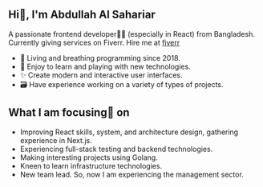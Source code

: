 ## Hi👋, I'm Abdullah Al Sahariar

A passionate frontend developer🦸‍♂️ (especially in React) from Bangladesh. Currently giving services on Fiverr. Hire me at [fiverr](https://www.fiverr.com/s/42k6KoG)

- 📅 Living and breathing programming since 2018.
- 🌱 Enjoy to learn and playing with new technologies.
- ✨ Create modern and interactive user interfaces.
- 🗃️ Have experience working on a variety of types of projects.

## What I am focusing🔎 on

- Improving React skills, system, and architecture design, gathering experience in Next.js.
- Experiencing full-stack testing and backend technologies.
- Making interesting projects using Golang.
- Kneen to learn infrastructure technologies.
- New team lead. So, now I am experiencing the management sector.

<!--
**shahariar50/shahariar50** is a ✨ _special_ ✨ repository because its `README.md` (this file) appears on your GitHub profile.

Here are some ideas to get you started:

- 🔭 I’m currently working on ...
- 🌱 I’m currently learning ...
- 👯 I’m looking to collaborate on ...
- 🤔 I’m looking for help with ...
- 💬 Ask me about ...
- 📫 How to reach me: ...
- 😄 Pronouns: ...
- ⚡ Fun fact: ...
-->
